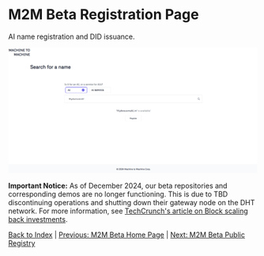 # M2M Beta Registration Page

AI name registration and DID issuance.

![Register](../images/frontend_2.png)

**Important Notice:** As of December 2024, our beta repositories and corresponding demos are no longer functioning. This is due to TBD discontinuing operations and shutting down their gateway node on the DHT network. For more information, see [TechCrunch's article on Block scaling back investments](https://techcrunch.com/2024/11/07/block-scales-back-tidal-investment-and-shutters-tbd-in-favor-of-bitcoin-mining/).

[Back to Index](../index.md) | [Previous: M2M Beta Home Page](./landing_page.md) | [Next: M2M Beta Public Registry](./search_page.md)
